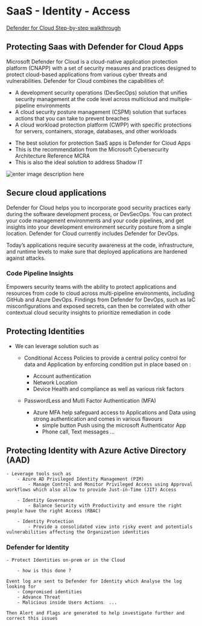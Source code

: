 # SaaS - Identity - Access  
[Defender for Cloud Step-by-step walkthrough](https://mslearn.cloudguides.com/en-us/guides/Protect%20your%20multi-cloud%20environment%20with%20Microsoft%20Defender%20for%20Cloud)
## Protecting Saas with Defender for Cloud Apps  
Microsoft Defender for Cloud is a cloud-native application protection platform (CNAPP) with a set of security measures and practices designed to protect cloud-based applications from various cyber threats and vulnerabilities. Defender for Cloud combines the capabilities of:

 * A development security operations (DevSecOps) solution that unifies security management at the code level across multicloud and multiple-pipeline environments  
 * A cloud security posture management (CSPM) solution that surfaces actions that you can take to prevent breaches  
 * A cloud workload protection platform (CWPP) with specific protections for servers, containers, storage, databases, and other workloads  
 - The best solution for protection SaaS apps is Defender for Cloud Apps
 - This is the recommendation from the Microsoft Cybersecurity Architecture Reference MCRA  
 - This is also the ideal solution to address Shadow IT  

![enter image description here](https://learn.microsoft.com/en-us/azure/defender-for-cloud/media/defender-for-cloud-introduction/defender-for-cloud-pillars.png) 

## Secure cloud applications
Defender for Cloud helps you to incorporate good security practices early during the software development process, or DevSecOps. You can protect your code management environments and your code pipelines, and get insights into your development environment security posture from a single location. Defender for Cloud currently includes Defender for DevOps.

Today’s applications require security awareness at the code, infrastructure, and runtime levels to make sure that deployed applications are hardened against attacks.  

### Code Pipeline Insights  
  Empowers security teams with the ability to protect applications and resources from code to cloud across multi-pipeline environments, including GitHub and Azure DevOps. Findings from Defender for DevOps, such as IaC misconfigurations and exposed secrets, can then be correlated with other contextual cloud security insights to prioritize remediation in code  

## Protecting Identities 

- We can leverage solution such as  
    
    - Conditional Access Policies to provide a central policy control for data and Application 
    by enforcing condition put in place based on :
        - Account authentication  
        - Network Location  
        - Device Health and compliance as well as various risk factors  
   
   - PasswordLess and Mutli Factor Authentication (MFA)  
        - Azure MFA help safeguard access to Applications and Data using strong authentication and comes in various flavours  
           - simple button Push using the microsoft Authenticator App  
           - Phone call, Text messages ... 

## Protecting Identity with Azure Active Directory (AAD)

    - Leverage tools such as 
        - Azure AD Privileged Identity Management (PIM)  
            - Manage Control and Monitor Privileged Access using Approval workflows which also allow to provide Just-in-Time (JIT) Access  
        
        - Identity Governance  
            - Balance Security with Productivity and ensure the right people have the right Access (RBAC)  
        
        - Identity Protection  
            - Provide a consolidated view into risky event and potentials vulnerabilities affecting the Organization identities  


### Defender for Identity  

    - Protect Identities on-prem or in the Cloud  

        - how is this done ?

    Event log are sent to Defender for Identity which Analyse the log looking for 
        - Compromised identities  
        - Advance Threat  
        - Malicious inside Users Actions  ...  

    Then Alert and Flags are generated to help investigate further and correct this issues   

